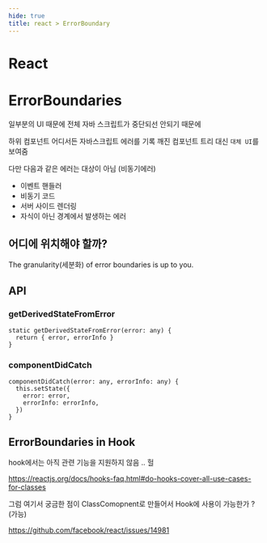 ```yaml
---
hide: true
title: react > ErrorBoundary
---
```


# React

# ErrorBoundaries

일부분의 UI 때문에 전체 자바 스크립트가 중단되선 안되기 때문에

하위 컴포넌트 어디서든 자바스크립트 에러를 기록 깨진 컴포넌트 트리 대신 `대체 UI`를 보여줌

다만 다음과 같은 에러는 대상이 아님 (비동기에러)

-   이벤트 핸들러
-   비동기 코드
-   서버 사이드 렌더링
-   자식이 아닌 경계에서 발생하는 에러

## 어디에 위치해야 할까?

The granularity(세분화) of error boundaries is up to you.

## API

### getDerivedStateFromError

```react
static getDerivedStateFromError(error: any) {
  return { error, errorInfo }
}
```

### componentDidCatch

```react
componentDidCatch(error: any, errorInfo: any) {
  this.setState({
    error: error,
    errorInfo: errorInfo,
  })
}
```

## ErrorBoundaries in Hook

hook에서는 아직 관련 기능을 지원하지 않음 .. 헐

https://reactjs.org/docs/hooks-faq.html#do-hooks-cover-all-use-cases-for-classes

그럼 여기서 궁금한 점이 ClassComopnent로 만들어서 Hook에 사용이 가능한가 ? (가능)

https://github.com/facebook/react/issues/14981

